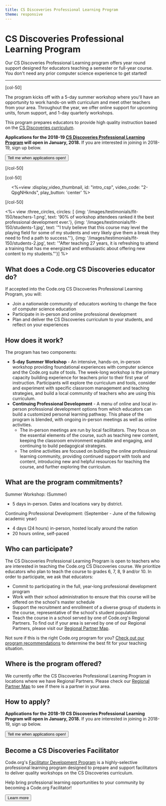 ```yaml
---
title: CS Discoveries Professional Learning Program
theme: responsive
---
```

# CS Discoveries Professional Learning Program

Our CS Discoveries Professional Learning program offers year round support designed for educators teaching a semester or full-year course. You don't need any prior computer science experience to get started! 
<br>

<hr/>

[col-50]

The program kicks off with a 5-day summer workshop where you'll have an opportunity to work hands-on with curriculum and meet other teachers from your area. Throughout the year, we offer online support for upcoming units, forum support, and 1-day quarterly workshops.

This program prepares educators to provide high quality instruction based on the [CS Discoveries curriculum](/educate/csd). 

**Applications for the 2018-19 [CS Discoveries Professional Learning Program](/files/PLProgramsOverview_1-Pager.pdf) will open in January, 2018.** If you are interested in joining in 2018-19, sign up below. 

[<button>Tell me when applications open!</button>](https://goo.gl/forms/jBWAHg5jvEV8lSV52)

[/col-50]

[col-50]

<div style="margin-left: 20px;">

<%=view :display_video_thumbnail, id: "intro_csp", video_code: "2-QpgNHknds", play_button: 'center' %>

</div>

[/col-50]

<div style="clear: both;"></div>

<%= view :three_circles, circles: [
{img: '/images/testimonials/fit-150/teachers-1.png', text: '90% of workshop attendees ranked it the best professional development ever.'},
{img: '/images/testimonials/fit-150/students-1.jpg', text: '"I truly believe that this course may level the playing field for some of my students and very likely give them a break they need to find a path to success."'},
{img: '/images/testimonials/fit-150/students-2.jpg', text: '"After teaching 27 years, it is refreshing to attend a training that has me energized and enthusiastic about offering new content to my students."'}] %>

## What does a Code.org CS Discoveries educator do?
If accepted into the Code.org CS Discoveries Professional Learning Program, you will:

- Join a nationwide community of educators working to change the face of computer science education 
- Participate in in-person and online professional development
- Plan and deliver the CS Discoveries curriculum to your students, and reflect on your experiences 


## <a name="components"></a>How does it work?
The program has two components: 

- **5-day Summer Workshop** - An intensive, hands-on, in-person workshop providing foundational experiences with computer science and the Code.org suite of tools. The week-long workshop is the primary capacity building experience for teachers prior to their first year of instruction. Participants will explore the curriculum and tools, consider and experiment with specific classroom management and teaching strategies, and build a local community of teachers who are using this curriculum.
- **Continuing Professional Development** - A menu of online and local in-person professional development options from which educators can build a customized personal learning pathway. This phase of the program is blended, with ongoing in-person meetings as well as online activities.
     - The in-person meetings are run by local facilitators. They focus on the essential elements of the course, such as teaching new content, keeping the classroom environment equitable and engaging, and continuing to build pedagogical strategies.
     - The online activities are focused on building the online professional learning community, providing continued support with tools and content, introducing new and helpful resources for teaching the course, and further exploring the curriculum.



## <a name="commitments"></a>What are the program commitments?

Summer Workshop: (Summer)

- 5 days in-person. Dates and locations vary by district.

Continuing Professional Development: (September - June of the following academic year)

- 4 days (24 hours) in-person, hosted locally around the nation
- 20 hours online, self-paced


## <a name="participate"></a>Who can participate?

The CS Discoveries Professional Learning Program is open to teachers who are interested in teaching the Code.org CS Discoveries course. We prioritize educators who plan to teach the course to grades 6, 7, 8, 9 and/or 10. In order to participate, we ask that educators:

* Commit to participating in the full, year-long professional development program
* Work with their school administration to ensure that this course will be offered on the school's master schedule
* Support the recruitment and enrollment of a diverse group of students in the course, representative of the school's student population
* Teach the course in a school served by one of Code.org's Regional Partners. To find out if your area is served by one of our Regional Partners, please visit our [Regional Partner Map](https://code.org/educate/regional-partner/partners).

Not sure if this is the right Code.org program for you? [Check out our program recommendations](/files/PL-Program-for-Me.pdf) to determine the best fit for your teaching situation.


## <a name="locations"></a>Where is the program offered?

We currently offer the CS Discoveries Professional Learning Program in locations where we have Regional Partners. Please check our [Regional Partner Map](https://code.org/educate/professional-learning-partner/partners) to see if there is a partner in your area.

## <a name="apply"></a>How to apply?

**Applications for the 2018-19 CS Discoveries Professional Learning Program will open in January, 2018.** If you are interested in joining in 2018-19, sign up below. 

[<button>Tell me when applications open!</button>](https://goo.gl/forms/jBWAHg5jvEV8lSV52)

## <a name="facilitate"></a>Become a CS Discoveries Facilitator

Code.org's [Facilitator Development Program](https://docs.google.com/document/d/1aX-KH-t6tgjGk2WyvJ7ik7alH4kFTlZ0s1DsrCRBq6U/edit?usp=sharing) is a highly-selective professional learning program designed to prepare and support facilitators to deliver quality workshops on the CS Discoveries curriculum. 

Help bring professional learning opportunities to your community by becoming a Code.org Facilitator!

<a href="/educate/professional-learning/facilitator"><button>Learn more</button>